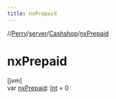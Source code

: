 ```yaml
---
title: nxPrepaid
---
```

//[Perry](../../../index.html)/[server](../index.html)/[Cashshop](index.html)/[nxPrepaid](nx-prepaid.html)



# nxPrepaid



[jvm]\
var [nxPrepaid](nx-prepaid.html): [Int](https://kotlinlang.org/api/latest/jvm/stdlib/kotlin/-int/index.html) = 0




